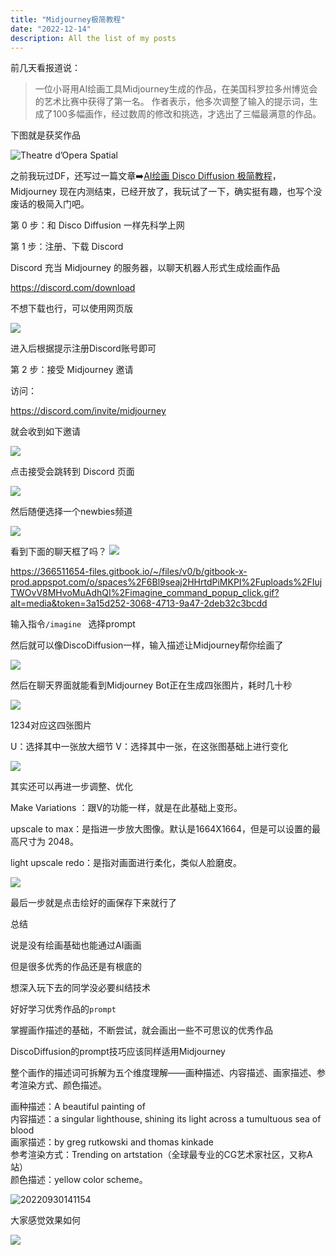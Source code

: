 ```yaml
---
title: "Midjourney极简教程"
date: "2022-12-14"
description: All the list of my posts
---
```


前几天看报道说：

> 一位小哥用AI绘画工具Midjourney生成的作品，在美国科罗拉多州博览会的艺术比赛中获得了第一名。
> 作者表示，他多次调整了输入的提示词，生成了100多幅画作，经过数周的修改和挑选，才选出了三幅最满意的作品。

下图就是获奖作品

![Theatre d’Opera Spatial](https://my-wechat.oss-cn-beijing.aliyuncs.com/FdWUPmBWIAE9EUK.jpeg)

之前我玩过DF，还写过一篇文章➡️[AI绘画 Disco Diffusion 极简教程](https://mp.weixin.qq.com/s?__biz=MzA4MjYwMTc5Nw==&amp;mid=2648967290&amp;idx=4&amp;sn=0607db0203731299264125f2ec47e805&amp;chksm=87939a50b0e41346b64c30acadc70e8904322f8323a17bd62552fc2e58030beec95367465457&token=1608043750&lang=zh_CN#rd)，Midjourney 现在内测结束，已经开放了，我玩试了一下，确实挺有趣，也写个没废话的极简入门吧。

第 0 步：和 Disco Diffusion 一样先科学上网

第 1 步：注册、下载 Discord

Discord 充当 Midjourney 的服务器，以聊天机器人形式生成绘画作品

https://discord.com/download


不想下载也行，可以使用网页版

![](https://my-wechat.oss-cn-beijing.aliyuncs.com/20220930132834.png)

进入后根据提示注册Discord账号即可

第 2 步：接受 Midjourney 邀请

访问：

https://discord.com/invite/midjourney

就会收到如下邀请

![](https://my-wechat.oss-cn-beijing.aliyuncs.com/20220930132036.png)

点击接受会跳转到 Discord 页面

![](https://my-wechat.oss-cn-beijing.aliyuncs.com/20220930133800.png)

然后随便选择一个newbies频道

![](https://my-wechat.oss-cn-beijing.aliyuncs.com/20220930134555.png)


看到下面的聊天框了吗？
![](https://my-wechat.oss-cn-beijing.aliyuncs.com/20220930134914.png)

https://366511654-files.gitbook.io/~/files/v0/b/gitbook-x-prod.appspot.com/o/spaces%2F6Bl9seaj2HHrtdPiMKPI%2Fuploads%2FIujTWOvV8MHvoMuAdhQI%2Fimagine_command_popup_click.gif?alt=media&token=3a15d252-3068-4713-9a47-2deb32c3bcdd


输入指令`/imagine ` 选择prompt

然后就可以像DiscoDiffusion一样，输入描述让Midjourney帮你绘画了


![](https://my-wechat.oss-cn-beijing.aliyuncs.com/20220929235505.png)

然后在聊天界面就能看到Midjourney Bot正在生成四张图片，耗时几十秒

![](https://my-wechat.oss-cn-beijing.aliyuncs.com/20220929235628.png)

1234对应这四张图片

U：选择其中一张放大细节
V：选择其中一张，在这张图基础上进行变化


![](https://my-wechat.oss-cn-beijing.aliyuncs.com/20220929235855.png)

其实还可以再进一步调整、优化

Make Variations ：跟V的功能一样，就是在此基础上变形。

upscale to max：是指进一步放大图像。默认是1664X1664，但是可以设置的最高尺寸为 2048。

light upscale redo：是指对画面进行柔化，类似人脸磨皮。


![](https://my-wechat.oss-cn-beijing.aliyuncs.com/20220930135533.png)

最后一步就是点击绘好的画保存下来就行了

总结

说是没有绘画基础也能通过AI画画

但是很多优秀的作品还是有根底的

想深入玩下去的同学没必要纠结技术

好好学习优秀作品的`prompt`

掌握画作描述的基础，不断尝试，就会画出一些不可思议的优秀作品

DiscoDiffusion的prompt技巧应该同样适用Midjourney

整个画作的描述词可拆解为五个维度理解——画种描述、内容描述、画家描述、参考渲染方式、颜色描述。
  
画种描述：A beautiful painting of  
内容描述：a singular lighthouse, shining its light across a tumultuous sea of blood   
画家描述：by greg rutkowski and thomas kinkade  
参考渲染方式：Trending on artstation（全球最专业的CG艺术家社区，又称A站）  
颜色描述：yellow color scheme。

![20220930141154](https://my-wechat.oss-cn-beijing.aliyuncs.com/20220930141154.png)

大家感觉效果如何

![](https://my-wechat.oss-cn-beijing.aliyuncs.com/20220930141245.png)